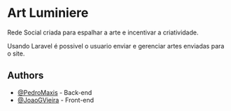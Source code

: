 
# Art Luminiere

Rede Social criada para espalhar a arte e incentivar a criatividade. 

Usando Laravel é possivel o usuario enviar e gerenciar artes enviadas para o site.


## Authors

- [@PedroMaxis](https://github.com/PedroMaxis) - Back-end
- [@JoaoGVieira](https://github.com/JoaoGVieira) - Front-end

